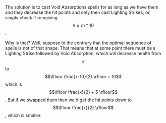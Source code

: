 The solution is to cast Void Absorptions spells for as long as we have them and they decrease the hit points and only then cast Lighting Strikes; or, simply check if remaining $$h \le m*10$$.

Why is that?  Well, suppose to the contrary that the optimal sequence of spells is not of that shape.  That means that at some point there must be a Lighting Strike followed by Void Absorption, which will decrease health from $$x$$ to $$\lfloor \frac{x-10}{2} \rfloor + 10$$ which is $$\lfloor \frac{x}{2} + 5 \rfloor$$. But if we swapped them then we'd get the hit points down to $$\lfloor \frac{x}{2} \rfloor$$, which is smaller.
